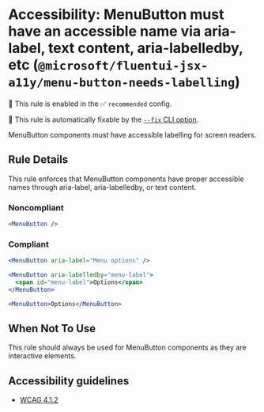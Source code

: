 # Accessibility: MenuButton must have an accessible name via aria-label, text content, aria-labelledby, etc (`@microsoft/fluentui-jsx-a11y/menu-button-needs-labelling`)

💼 This rule is enabled in the ✅ `recommended` config.

🔧 This rule is automatically fixable by the [`--fix` CLI option](https://eslint.org/docs/latest/user-guide/command-line-interface#--fix).

<!-- end auto-generated rule header -->

MenuButton components must have accessible labelling for screen readers.

## Rule Details

This rule enforces that MenuButton components have proper accessible names through aria-label, aria-labelledby, or text content.

### Noncompliant

```jsx
<MenuButton />
```

### Compliant

```jsx
<MenuButton aria-label="Menu options" />

<MenuButton aria-labelledby="menu-label">
  <span id="menu-label">Options</span>
</MenuButton>

<MenuButton>Options</MenuButton>
```

## When Not To Use

This rule should always be used for MenuButton components as they are interactive elements.

## Accessibility guidelines

- [WCAG 4.1.2](https://www.w3.org/WAI/WCAG21/Understanding/name-role-value.html)
